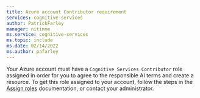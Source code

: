 ```yaml
---
title: Azure account Contributor requirement
services: cognitive-services
author: PatrickFarley
manager: nitinme
ms.service: cognitive-services
ms.topic: include
ms.date: 02/14/2022
ms.author: pafarley
---
```


Your Azure account must have a `Cognitive Services Contributor` role assigned in order for you to agree to the responsible AI terms and create a resource. To get this role assigned to your account, follow the steps in the [Assign roles](../../../role-based-access-control/role-assignments-steps.md) documentation, or contact your administrator.
